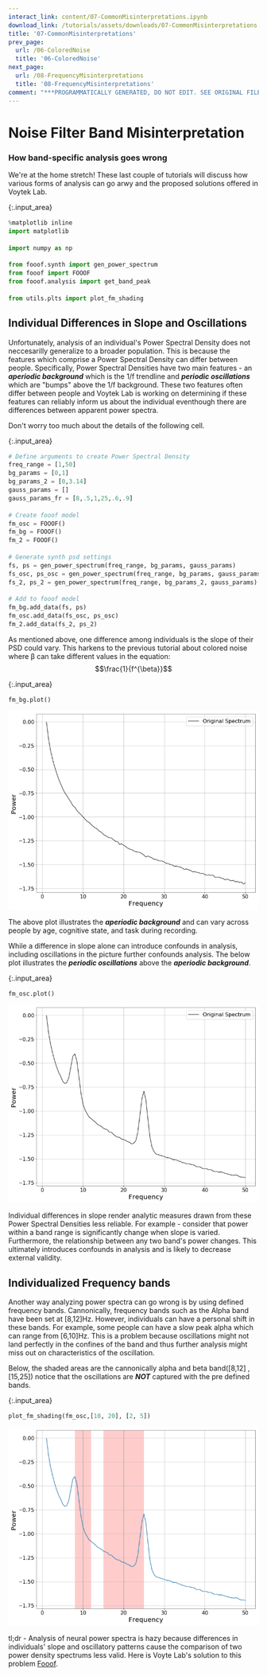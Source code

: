 ```yaml
---
interact_link: content/07-CommonMisinterpretations.ipynb
download_link: /tutorials/assets/downloads/07-CommonMisinterpretations.ipynb.zip
title: '07-CommonMisinterpretations'
prev_page:
  url: /06-ColoredNoise
  title: '06-ColoredNoise'
next_page:
  url: /08-FrequencyMisinterpretations
  title: '08-FrequencyMisinterpretations'
comment: "***PROGRAMMATICALLY GENERATED, DO NOT EDIT. SEE ORIGINAL FILES IN /content***"
---
```


# Noise Filter Band Misinterpretation

### How band-specific analysis goes wrong

We're at the home stretch! These last couple of tutorials will discuss how various forms of analysis can go arwy and the proposed solutions offered in Voytek Lab.



{:.input_area}
```python
%matplotlib inline
import matplotlib

import numpy as np

from fooof.synth import gen_power_spectrum
from fooof import FOOOF
from fooof.analysis import get_band_peak

from utils.plts import plot_fm_shading
```


## Individual Differences in Slope and Oscillations

Unfortunately, analysis of an individual's Power Spectral Density does not neccesarilly generalize to a broader population. This is because the features which comprise a Power Spectral Density can differ between people. Specifically, Power Spectral Densities have two main features - an ***aperiodic background*** which is the 1/f trendline and ***periodic oscillations*** which are "bumps" above the 1/f background. These two features often differ between people and Voytek Lab is working on determining if these features can reliably inform us about the individual eventhough there are differences between apparent power spectra.

Don't worry too much about the details of the following cell.



{:.input_area}
```python
# Define arguments to create Power Spectral Density
freq_range = [1,50]
bg_params = [0,1]
bg_params_2 = [0,3.14]
gauss_params = []
gauss_params_fr = [8,.5,1,25,.6,.9]

# Create fooof model
fm_osc = FOOOF()
fm_bg = FOOOF()
fm_2 = FOOOF()

# Generate synth psd settings
fs, ps = gen_power_spectrum(freq_range, bg_params, gauss_params)
fs_osc, ps_osc = gen_power_spectrum(freq_range, bg_params, gauss_params_fr)
fs_2, ps_2 = gen_power_spectrum(freq_range, bg_params_2, gauss_params)

# Add to fooof model
fm_bg.add_data(fs, ps)
fm_osc.add_data(fs_osc, ps_osc)
fm_2.add_data(fs_2, ps_2)
```


As mentioned above, one difference among individuals is the slope of their PSD could vary. This harkens to the previous tutorial about colored noise where β can take different values in the equation:
$$\frac{1}{f^{\beta}}$$



{:.input_area}
```python
fm_bg.plot()
```



![png](../images/build/07-CommonMisinterpretations_8_0.png)


The above plot illustrates the ***aperiodic background*** and can vary across people by age, cognitive state, and task during recording.

While a difference in slope alone can introduce confounds in analysis, including oscillations in the picture further confounds analysis. The below plot illustrates the ***periodic oscillations*** above the ***aperiodic background***.



{:.input_area}
```python
fm_osc.plot()
```



![png](../images/build/07-CommonMisinterpretations_11_0.png)


Individual differences in slope render analytic measures drawn from these Power Spectral Densities less reliable.
For example - consider that power within a band range is significantly change when slope is varied. Furthermore, the relationship between any two band's power changes. This ultimately introduces confounds in analysis and is likely to decrease external validity.

## Individualized Frequency bands

Another way analyzing power spectra can go wrong is by using defined frequency bands. Cannonically, frequency bands such as the Alpha band have been set at [8,12]Hz. However, individuals can have a personal shift in these bands. For example, some people can have a slow peak alpha which can range from [6,10]Hz. This is a problem because oscillations might not land perfectly in the confines of the band and thus further analysis might miss out on characteristics of the oscillation.

Below, the shaded areas are the cannonically alpha and beta band([8,12] , [15,25]) notice that the oscillations are ***NOT*** captured with the pre defined bands.



{:.input_area}
```python
plot_fm_shading(fm_osc,[10, 20], [2, 5])
```



![png](../images/build/07-CommonMisinterpretations_15_0.png)


tl;dr - Analysis of neural power spectra is hazy because differences in individuals' slope and oscillatory patterns cause the comparison of two power density spectrums less valid. Here is Voyte Lab's solution to this problem [Fooof](https://github.com/voytekresearch/fooof).
